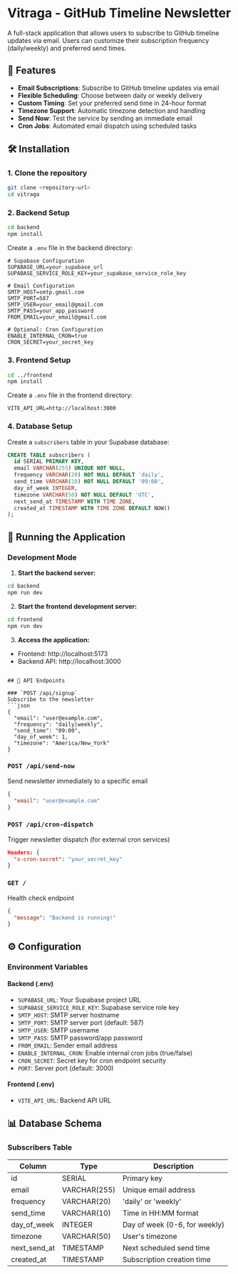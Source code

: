 # Vitraga - GitHub Timeline Newsletter

A full-stack application that allows users to subscribe to GitHub timeline updates via email. Users can customize their subscription frequency (daily/weekly) and preferred send times.

## 🚀 Features

- **Email Subscriptions**: Subscribe to GitHub timeline updates via email
- **Flexible Scheduling**: Choose between daily or weekly delivery
- **Custom Timing**: Set your preferred send time in 24-hour format
- **Timezone Support**: Automatic timezone detection and handling
- **Send Now**: Test the service by sending an immediate email
- **Cron Jobs**: Automated email dispatch using scheduled tasks



## 🛠️ Installation

### 1. Clone the repository
```bash
git clone <repository-url>
cd vitraga
```

### 2. Backend Setup
```bash
cd backend
npm install
```

Create a `.env` file in the backend directory:
```env
# Supabase Configuration
SUPABASE_URL=your_supabase_url
SUPABASE_SERVICE_ROLE_KEY=your_supabase_service_role_key

# Email Configuration
SMTP_HOST=smtp.gmail.com
SMTP_PORT=587
SMTP_USER=your_email@gmail.com
SMTP_PASS=your_app_password
FROM_EMAIL=your_email@gmail.com

# Optional: Cron Configuration
ENABLE_INTERNAL_CRON=true
CRON_SECRET=your_secret_key
```

### 3. Frontend Setup
```bash
cd ../frontend
npm install
```

Create a `.env` file in the frontend directory:
```env
VITE_API_URL=http://localhost:3000
```

### 4. Database Setup
Create a `subscribers` table in your Supabase database:
```sql
CREATE TABLE subscribers (
  id SERIAL PRIMARY KEY,
  email VARCHAR(255) UNIQUE NOT NULL,
  frequency VARCHAR(20) NOT NULL DEFAULT 'daily',
  send_time VARCHAR(10) NOT NULL DEFAULT '09:00',
  day_of_week INTEGER,
  timezone VARCHAR(50) NOT NULL DEFAULT 'UTC',
  next_send_at TIMESTAMP WITH TIME ZONE,
  created_at TIMESTAMP WITH TIME ZONE DEFAULT NOW()
);
```

## 🚀 Running the Application

### Development Mode

1. **Start the backend server:**
```bash
cd backend
npm run dev
```

2. **Start the frontend development server:**
```bash
cd frontend
npm run dev
```

3. **Access the application:**
- Frontend: http://localhost:5173
- Backend API: http://localhost:3000

```

## 📡 API Endpoints

### `POST /api/signup`
Subscribe to the newsletter
```json
{
  "email": "user@example.com",
  "frequency": "daily|weekly",
  "send_time": "09:00",
  "day_of_week": 1,
  "timezone": "America/New_York"
}
```

### `POST /api/send-now`
Send newsletter immediately to a specific email
```json
{
  "email": "user@example.com"
}
```

### `POST /api/cron-dispatch`
Trigger newsletter dispatch (for external cron services)
```json
Headers: {
  "x-cron-secret": "your_secret_key"
}
```

### `GET /`
Health check endpoint
```json
{
  "message": "Backend is running!"
}
```

## ⚙️ Configuration

### Environment Variables

#### Backend (.env)
- `SUPABASE_URL`: Your Supabase project URL
- `SUPABASE_SERVICE_ROLE_KEY`: Supabase service role key
- `SMTP_HOST`: SMTP server hostname
- `SMTP_PORT`: SMTP server port (default: 587)
- `SMTP_USER`: SMTP username
- `SMTP_PASS`: SMTP password/app password
- `FROM_EMAIL`: Sender email address
- `ENABLE_INTERNAL_CRON`: Enable internal cron jobs (true/false)
- `CRON_SECRET`: Secret key for cron endpoint security
- `PORT`: Server port (default: 3000)

#### Frontend (.env)
- `VITE_API_URL`: Backend API URL




## 📊 Database Schema

### Subscribers Table
| Column | Type | Description |
|--------|------|-------------|
| id | SERIAL | Primary key |
| email | VARCHAR(255) | Unique email address |
| frequency | VARCHAR(20) | 'daily' or 'weekly' |
| send_time | VARCHAR(10) | Time in HH:MM format |
| day_of_week | INTEGER | Day of week (0-6, for weekly) |
| timezone | VARCHAR(50) | User's timezone |
| next_send_at | TIMESTAMP | Next scheduled send time |
| created_at | TIMESTAMP | Subscription creation time |



